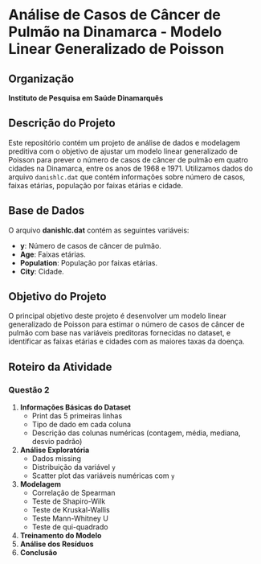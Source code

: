 # Análise de Casos de Câncer de Pulmão na Dinamarca - Modelo Linear Generalizado de Poisson

## Organização
**Instituto de Pesquisa em Saúde Dinamarquês**

## Descrição do Projeto
Este repositório contém um projeto de análise de dados e modelagem preditiva com o objetivo de ajustar um modelo linear generalizado de Poisson para prever o número de casos de câncer de pulmão em quatro cidades na Dinamarca, entre os anos de 1968 e 1971. Utilizamos dados do arquivo `danishlc.dat` que contém informações sobre número de casos, faixas etárias, população por faixas etárias e cidade.

## Base de Dados
O arquivo **danishlc.dat** contém as seguintes variáveis:
- **y**: Número de casos de câncer de pulmão.
- **Age**: Faixas etárias.
- **Population**: População por faixas etárias.
- **City**: Cidade.

## Objetivo do Projeto
O principal objetivo deste projeto é desenvolver um modelo linear generalizado de Poisson para estimar o número de casos de câncer de pulmão com base nas variáveis preditoras fornecidas no dataset, e identificar as faixas etárias e cidades com as maiores taxas da doença.

## Roteiro da Atividade

### Questão 2

1. **Informações Básicas do Dataset**
    - Print das 5 primeiras linhas
    - Tipo de dado em cada coluna
    - Descrição das colunas numéricas (contagem, média, mediana, desvio padrão)
2. **Análise Exploratória**
    - Dados missing
    - Distribuição da variável `y`
    - Scatter plot das variáveis numéricas com `y`
3. **Modelagem**
    - Correlação de Spearman
    - Teste de Shapiro-Wilk
    - Teste de Kruskal-Wallis
    - Teste Mann-Whitney U
    - Teste de qui-quadrado
4. **Treinamento do Modelo**
5. **Análise dos Resíduos**
6. **Conclusão**